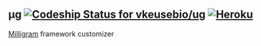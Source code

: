 ## µg [![Codeship Status for vkeusebio/ug](https://codeship.com/projects/8d10e6a0-9416-0133-4d00-767635853833/status?branch=master)](https://codeship.com/projects/124885) [![Heroku](https://heroku-badge.herokuapp.com/?app=ug-web)](https://ug-web.herokuapp.com)

[Milligram](https://milligram.github.io/) framework customizer